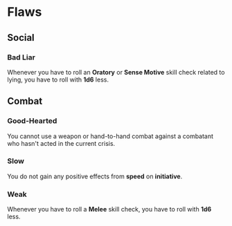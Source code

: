 # Flaws

## Social

### Bad Liar

Whenever you have to roll an **Oratory** or **Sense Motive** skill check related
to lying, you have to roll with **1d6** less.

## Combat

### Good-Hearted

You cannot use a weapon or hand-to-hand combat against a combatant who hasn't
acted in the current crisis.

### Slow

You do not gain any positive effects from **speed** on **initiative**.

### Weak

Whenever you have to roll a **Melee** skill check, you have to roll with **1d6**
less.
